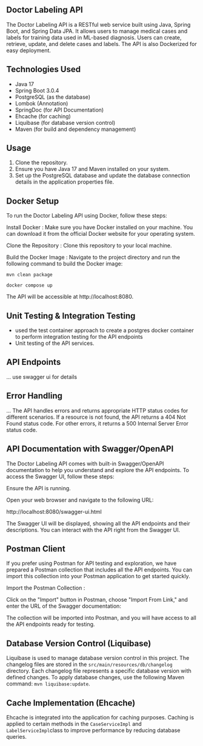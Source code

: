 ## Doctor Labeling API
The Doctor Labeling API is a RESTful web service built using Java, Spring Boot, and Spring Data JPA. It allows users 
to manage medical cases and labels for training data used in ML-based diagnosis.
Users can create, retrieve, update, and delete cases and labels. The API is also Dockerized for easy deployment.

## Technologies Used
- Java 17
- Spring Boot 3.0.4
- PostgreSQL (as the database)
- Lombok (Annotation)
- SpringDoc (for API Documentation)
- Ehcache (for caching)
- Liquibase (for database version control)
- Maven (for build and dependency management)

## Usage
1. Clone the repository.
2. Ensure you have Java 17 and Maven installed on your system.
3. Set up the PostgreSQL database and update the database connection details in the application properties file.
## Docker Setup
To run the Doctor Labeling API using Docker, follow these steps:

Install Docker : Make sure you have Docker installed on your machine. You can download it from the official Docker website for your operating system.

Clone the Repository : Clone this repository to your local machine.

Build the Docker Image : Navigate to the project directory and run the following
command to build the Docker image:

```
mvn clean package
```

```
docker compose up
```


The API will be accessible at http://localhost:8080.

## Unit Testing & Integration Testing
- used the test container approach to create a postgres docker container to perform integration testing for the API endpoints
- Unit testing of the API services.

## API Endpoints
... use swagger ui for details

## Error Handling
... The API handles errors and returns appropriate HTTP status codes for different scenarios. If a resource is not found,
the API returns a 404 Not Found status code. For other errors, it returns a 500 Internal Server Error status code.

## API Documentation with Swagger/OpenAPI
The Doctor Labeling API comes with built-in Swagger/OpenAPI documentation to help you understand and explore the API endpoints.
To access the Swagger UI, follow these steps:

Ensure the API is running.

Open your web browser and navigate to the following URL:

http://localhost:8080/swagger-ui.html

The Swagger UI will be displayed, showing all the API endpoints and their descriptions.
You can interact with the API right from the Swagger UI.

## Postman Client
If you prefer using Postman for API testing and exploration,
we have prepared a Postman collection that includes all the API endpoints.
You can import this collection into your Postman application to get started quickly.

Import the Postman Collection : 

Click on the "Import" button in Postman,
choose "Import From Link," and enter the URL of the Swagger documentation:


The collection will be imported into Postman, and you will have 
access to all the API endpoints ready for testing.

## Database Version Control (Liquibase)
Liquibase is used to manage database version control in this project. The changelog files are stored in the `src/main/resources/db/changelog` directory. Each changelog file represents a specific database version with defined changes. To apply database changes, use the following Maven command: `mvn liquibase:update`.

## Cache Implementation (Ehcache)
Ehcache is integrated into the application for caching purposes.
Caching is applied to certain methods in the `CaseServiceImpl` and `LabelServiceImpl`class to improve performance by reducing database queries.

